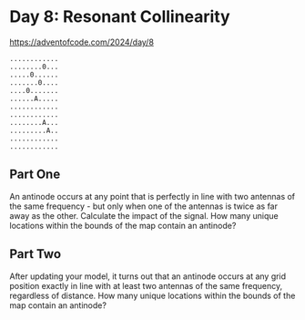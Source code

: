 Day 8: Resonant Collinearity
=================================  
https://adventofcode.com/2024/day/8

    ............
    ........0...
    .....0......
    .......0....
    ....0.......
    ......A.....
    ............
    ............
    ........A...
    .........A..
    ............
    ............

## Part One
An antinode occurs at any point that is perfectly in line with two antennas of the same frequency - but only when one of the antennas is twice as far away as the other.
Calculate the impact of the signal. How many unique locations within the bounds of the map contain an antinode?

## Part Two
After updating your model, it turns out that an antinode occurs at any grid position exactly in line with at least two antennas of the same frequency, regardless of distance.
How many unique locations within the bounds of the map contain an antinode?

